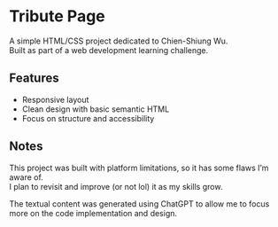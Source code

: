 # Tribute Page

A simple HTML/CSS project dedicated to Chien-Shiung Wu.  
Built as part of a web development learning challenge.

## Features
- Responsive layout
- Clean design with basic semantic HTML
- Focus on structure and accessibility

## Notes
This project was built with platform limitations, so it has some flaws I’m aware of.  
I plan to revisit and improve (or not lol) it as my skills grow.

The textual content was generated using ChatGPT to allow me to focus more on the code implementation and design.
